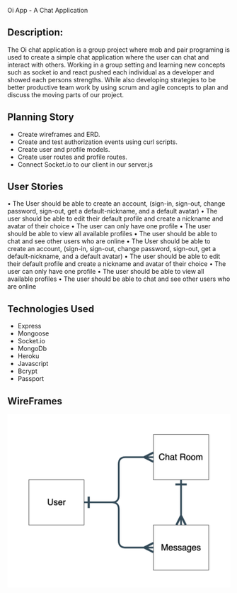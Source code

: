 Oi App - A Chat Application

## Description:
The Oi chat application is a group project where mob and pair programing is used to create a simple chat application where the user can chat and interact with others. Working in a group setting and learning new concepts such as socket io and react pushed each individual as a developer and showed each persons strengths. While also developing strategies to be better productive team work by using scrum and agile concepts to plan and discuss the moving parts of our project.


## Planning Story
- Create wireframes and ERD.
- Create and test authorization events using curl scripts.
- Create user and profile models.
- Create user routes and profile routes.
- Connect Socket.io to our client in our server.js



## User Stories
•	The User should be able to create an account, (sign-in, sign-out, change password, sign-out, get a default-nickname, and a default avatar)
•	The user should be able to edit their default profile and create a nickname and avatar of their choice
•	The user can only have one profile
•	The user should be able to view all available profiles
•	The user should be able to chat and see other users who are online
•	The User should be able to create an account, (sign-in, sign-out, change password, sign-out, get a default-nickname, and a default avatar)
•	The user should be able to edit their default profile and create a nickname and avatar of their choice
•	The user can only have one profile
•	The user should be able to view all available profiles
•	The user should be able to chat and see other users who are online



## Technologies Used
- Express
- Mongoose
- Socket.io
- MongoDb
- Heroku
- Javascript
- Bcrypt
- Passport

## WireFrames
![ERD](./erd.png)
